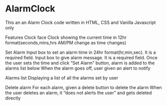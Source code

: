 # AlarmClock
This an an Alarm Clock code written in HTML, CSS and Vanilla Javascript only


Features
Clock face
Clock showing the current time in 12hr format(seconds,mins,hrs AM/PM change as time changes)

Set Alarm
Input box to set an alarm time in 24hr format(hr,min,sec). It is a required field.
Input box to give alarm message. It is a required field.
Once the user sets the time and click “Set Alarm” button, alarm is added to the alarms list below
When the alarm goes off, user given an alert to notify

Alarms list
Displaying a list of all the alarms set by user

Delete alarm
For each alarm, given a delete button to delete the alarm
When the user deletes an alarm, it “does not alerts the user” and gets deleted directly
